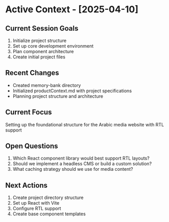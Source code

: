 # Active Context - [2025-04-10]

## Current Session Goals
1. Initialize project structure
2. Set up core development environment
3. Plan component architecture
4. Create initial project files

## Recent Changes
- Created memory-bank directory
- Initialized productContext.md with project specifications
- Planning project structure and architecture

## Current Focus
Setting up the foundational structure for the Arabic media website with RTL support

## Open Questions
1. Which React component library would best support RTL layouts?
2. Should we implement a headless CMS or build a custom solution?
3. What caching strategy should we use for media content?

## Next Actions
1. Create project directory structure
2. Set up React with Vite
3. Configure RTL support
4. Create base component templates